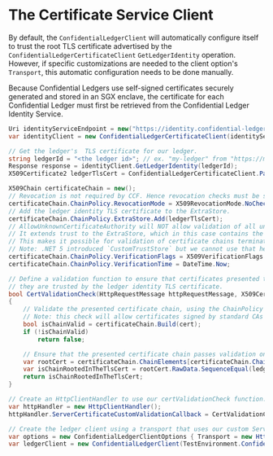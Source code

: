 # The Certificate Service Client 

By default, the `ConfidentialLedgerClient` will automatically configure itself to trust the root TLS certificate advertised by the `ConfidentialLedgerCertificateClient` `GetLedgerIdentity` operation.
However, if specific customizations are needed to the client option's `Transport`, this automatic configuration needs to be done manually.

Because Confidential Ledgers use self-signed certificates securely generated and stored in an SGX enclave, the certificate for each Confidential Ledger must first be retrieved from the Confidential Ledger Identity Service.

```C# Snippet:GetIdentity
Uri identityServiceEndpoint = new("https://identity.confidential-ledger.core.azure.com") // The hostname from the identityServiceUri
var identityClient = new ConfidentialLedgerCertificateClient(identityServiceEndpoint);

// Get the ledger's  TLS certificate for our ledger.
string ledgerId = "<the ledger id>"; // ex. "my-ledger" from "https://my-ledger.eastus.cloudapp.azure.com"
Response response = identityClient.GetLedgerIdentity(ledgerId);
X509Certificate2 ledgerTlsCert = ConfidentialLedgerCertificateClient.ParseCertificate(response);

X509Chain certificateChain = new();
// Revocation is not required by CCF. Hence revocation checks must be skipped to avoid validation failing unnecessarily.
certificateChain.ChainPolicy.RevocationMode = X509RevocationMode.NoCheck;
// Add the ledger identity TLS certificate to the ExtraStore.
certificateChain.ChainPolicy.ExtraStore.Add(ledgerTlsCert);
// AllowUnknownCertificateAuthority will NOT allow validation of all unknown self-signed certificates.
// It extends trust to the ExtraStore, which in this case contains the trusted ledger identity TLS certificate.
// This makes it possible for validation of certificate chains terminating in the ledger identity TLS certificate to pass.
// Note: .NET 5 introduced `CustomTrustStore` but we cannot use that here as we must support older versions of .NET.
certificateChain.ChainPolicy.VerificationFlags = X509VerificationFlags.AllowUnknownCertificateAuthority;
certificateChain.ChainPolicy.VerificationTime = DateTime.Now;

// Define a validation function to ensure that certificates presented to the client only pass validation if
// they are trusted by the ledger identity TLS certificate.
bool CertValidationCheck(HttpRequestMessage httpRequestMessage, X509Certificate2 cert, X509Chain x509Chain, SslPolicyErrors sslPolicyErrors)
{
    // Validate the presented certificate chain, using the ChainPolicy defined above.
    // Note: this check will allow certificates signed by standard CAs as well as those signed by the ledger identity TLS certificate.
    bool isChainValid = certificateChain.Build(cert);
    if (!isChainValid)
        return false;

    // Ensure that the presented certificate chain passes validation only if it is rooted in the the ledger identity TLS certificate.
    var rootCert = certificateChain.ChainElements[certificateChain.ChainElements.Count - 1].Certificate;
    var isChainRootedInTheTlsCert = rootCert.RawData.SequenceEqual(ledgerTlsCert.RawData);
    return isChainRootedInTheTlsCert;
}

// Create an HttpClientHandler to use our certValidationCheck function.
var httpHandler = new HttpClientHandler();
httpHandler.ServerCertificateCustomValidationCallback = CertValidationCheck;

// Create the ledger client using a transport that uses our custom ServerCertificateCustomValidationCallback.
var options = new ConfidentialLedgerClientOptions { Transport = new HttpClientTransport(httpHandler) };
var ledgerClient = new ConfidentialLedgerClient(TestEnvironment.ConfidentialLedgerUrl, new DefaultAzureCredential(), options);
```
